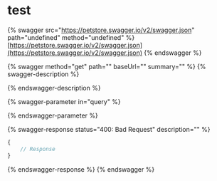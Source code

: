 # test

{% swagger src="https://petstore.swagger.io/v2/swagger.json" path="undefined" method="undefined" %}
[https://petstore.swagger.io/v2/swagger.json](https://petstore.swagger.io/v2/swagger.json)
{% endswagger %}

{% swagger method="get" path="" baseUrl="" summary="" %}
{% swagger-description %}

{% endswagger-description %}

{% swagger-parameter in="query" %}

{% endswagger-parameter %}

{% swagger-response status="400: Bad Request" description="" %}
```javascript
{
    // Response
}
```
{% endswagger-response %}
{% endswagger %}
